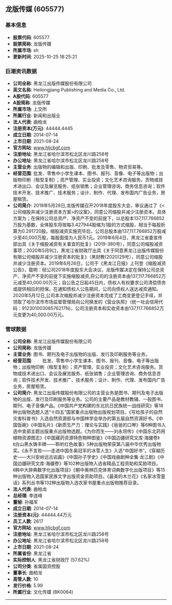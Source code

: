 ## 龙版传媒 (605577)

### 基本信息

- **股票代码**: 605577
- **股票简称**: 龙版传媒
- **所属市场**: sh
- **更新时间**: 2025-10-25 18:25:21

### 巨潮资讯数据

- **公司全称**: 黑龙江出版传媒股份有限公司
- **英文名称**: Heilongjiang Publishing and Media Co., Ltd.
- **A股代码**: 605577
- **A股简称**: 龙版传媒
- **所属市场**: 上交所
- **所属行业**: 新闻和出版业
- **法人代表**: 曲柏龙
- **注册资本(万元)**: 44444.4445
- **成立日期**: 2014-07-14
- **上市日期**: 2021-08-24
- **官方网站**: www.hljcbgf.com
- **注册地址**: 黑龙江省哈尔滨市松北区龙川路258号
- **办公地址**: 黑龙江省哈尔滨市松北区龙川路258号
- **主营业务**: 出版物的编辑和出版、印刷、批发及零售、物资贸易等。
- **经营范围**: 批发、零售中小学生课本、图书、报刊、音像、电子等出版物；出版物印刷（租型复制）；资产管理、实业投资；文化艺术咨询服务。货物或技术进出口、会议及展览服务、纸张销售；企业管理咨询、商务信息咨询；软件技术开发、技术推广、技术服务；设计、制作、代理、发布国内广告业务，房屋租赁。
- **公司简介**: 2019年5月28日,龙版传媒召开2018年度股东大会，审议通过了《<公司缩股并减少注册资本方案>的议案》，同意公司缩股并减少注册资本。具体方案为；在保持公司总资产、净资产不变的前提下，以总股本137,117.766852万股为基数，全体股东将按每3.427944股缩为1股的方式缩股，相当于每股折算为0.291720股。缩股减资实施完毕后，公司总股本由137,117.766852万股减少至40,000万股，每股面值为人民币1元。2019年6月4日，黑龙江省委宣传部出具《关于缩股减资有关事宜的批复》(2019-380号），同意公司缩股减资事项；2020年5月9口，黑龙江省财政厅出具《关于同意黑龙江出版传媒股份有限公司缩股并减少注册资本的批复》（黑财教(2020)29号），同意公司缩股并减少注册资本。2019年6月26日，公司于《黑龙江日报》上刊登《缩股减资公告》，载明：经公司2018年度股东大会决议，龙版传媒决定在保持公司总资产、净资产不变的前提下实施缩股减资,将公司的注册资本由137,117.766852万元减至40,000.00万元；自公告之日起45日内，债权人有权要求公司清偿债务或提供相应的担保。在通知债权人公告期间，公司向债权人送达减资通知。2020年5月12日,公司本次缩股并减少注册资本完成了工商变更登记手续，并领取了哈尔滨市市场监督管理局向公司换发的《营业执照》（统一社会信用代码：91230100308576217N)，公司注册资本和实收资本由137,117.766852万元变更为40,000.00万元。

### 雪球数据

- **公司全称**: 黑龙江出版传媒股份有限公司
- **公司简称**: 龙版传媒
- **主营业务**: 图书、期刊及电子出版物的出版、发行及印刷服务等业务。
- **经营范围**: 　　批发、零售中小学生课本、图书、报刊、音像、电子等出版物；出版物印刷（租型复制）；资产管理、实业投资；文化艺术咨询服务。货物或技术进出口、会议及展览服务、纸张销售；企业管理咨询、商务信息咨询；软件技术开发、技术推广、技术服务；设计、制作、代理、发布国内广告业务，房屋租赁。
- **公司简介**: 黑龙江出版传媒股份有限公司的主营业务是图书、期刊及电子出版物的出版、发行及印刷服务等业务。公司的主要产品是教材教辅、一般图书、期刊、电子音像产品。《中国共产党构建的东北抗日民族统一战线研究》等18种出版物选题入选“十四五”国家重点出版物出版规划项目。《写给孩子的自然灾害科普书》入选自然资源部与中国林学会举办的第五届自然资源好书。《中国饭碗》《中国名片》《新质生产力：理论与实践》《爸爸的口琴》等6种图书入选中宣部主题出版重点出版物选题。《为你而生——刘永坦传》《中国东北药用植物资源图志》《中国藏药资源特色物种图鉴》《中国边疆研究文库·海疆卷》《白山黑水铸丰碑——聆听红色故事》5种出版物荣获第八届中华优秀出版物奖。《永不言败——走进中国冬奥冠军的冰雪人生》入选“中国好书”。《穿越历史——大兴安岭远古岩画》《中国孙子学史》《中国戏曲剧种全集·龙江剧》《中国边疆研究文库·海疆卷》等102种出版物入选省精品工程资助和奖励项目。《韩中大辞典数字化出版项目》《朝中奥林匹克体育词典数字化出版项目》等15种出版物入选国家民族文字出版资金资助项目。《最美的木兰花》《名家冰雪童话》系列丛书等132种出版物入选农家书屋重点出版物推荐目录。
- **法人代表**: 曲柏龙
- **总经理**: 李连峰
- **董秘**: 孙福军
- **成立日期**: 2014-07-14
- **注册资本(元)**: 44444.44万元
- **员工人数**: 2617
- **官方网站**: www.hljcbgf.com
- **注册地址**: 黑龙江省哈尔滨市松北区龙川路258号
- **办公地址**: 黑龙江省哈尔滨市松北区龙川路258号
- **上市日期**: 2021-08-24
- **所属省份**: 黑龙江省
- **实际控制人**: 黑龙江省财政厅 (57.62%)
- **公司分类**: 省属国资控股
- **董事长**: 曲柏龙
- **高管人数**: 10
- **发行价格**: 5.99
- **所属行业**: 文化传媒 (BK0064)

---